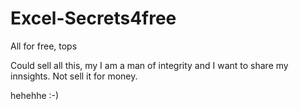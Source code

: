 # Excel-Secrets4free
All for free, tops


Could sell all this, my I am a man of integrity and I want to share my innsights. Not sell it for money. 


hehehhe :-)
